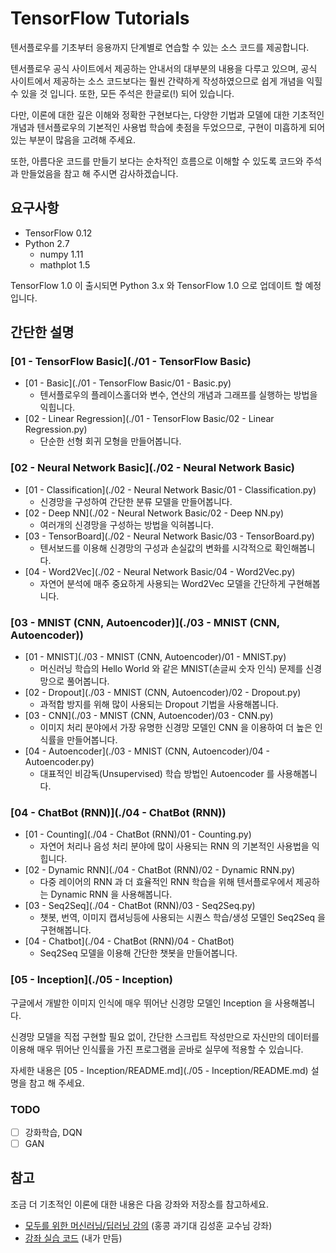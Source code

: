 # TensorFlow Tutorials

텐서플로우를 기초부터 응용까지 단계별로 연습할 수 있는 소스 코드를 제공합니다.

텐서플로우 공식 사이트에서 제공하는 안내서의 대부분의 내용을 다루고 있으며,
공식 사이트에서 제공하는 소스 코드보다는 훨씬 간략하게 작성하였으므로 쉽게 개념을 익힐 수 있을 것 입니다.
또한, 모든 주석은 한글로(!) 되어 있습니다.

다만, 이론에 대한 깊은 이해와 정확한 구현보다는,
다양한 기법과 모델에 대한 기초적인 개념과 텐서플로우의 기본적인 사용법 학습에 촛점을 두었으므로,
구현이 미흡하게 되어 있는 부분이 많음을 고려해 주세요.

또한, 아름다운 코드를 만들기 보다는 순차적인 흐름으로 이해할 수 있도록 코드와 주석과 만들었음을 참고 해 주시면 감사하겠습니다.

## 요구사항

- TensorFlow 0.12
- Python 2.7
    - numpy 1.11
    - mathplot 1.5

TensorFlow 1.0 이 출시되면 Python 3.x 와 TensorFlow 1.0 으로 업데이트 할 예정입니다.

## 간단한 설명

### [01 - TensorFlow Basic](./01 - TensorFlow Basic)

- [01 - Basic](./01 - TensorFlow Basic/01 - Basic.py)
  - 텐서플로우의 플레이스홀더와 변수, 연산의 개념과 그래프를 실행하는 방법을 익힙니다.
- [02 - Linear Regression](./01 - TensorFlow Basic/02 - Linear Regression.py)
  - 단순한 선형 회귀 모형을 만들어봅니다.

### [02 - Neural Network Basic](./02 - Neural Network Basic)

- [01 - Classification](./02 - Neural Network Basic/01 - Classification.py)
  - 신경망을 구성하여 간단한 분류 모델을 만들어봅니다.
- [02 - Deep NN](./02 - Neural Network Basic/02 - Deep NN.py)
  - 여러개의 신경망을 구성하는 방법을 익혀봅니다.
- [03 - TensorBoard](./02 - Neural Network Basic/03 - TensorBoard.py)
  - 텐서보드를 이용해 신경망의 구성과 손실값의 변화를 시각적으로 확인해봅니다.
- [04 - Word2Vec](./02 - Neural Network Basic/04 - Word2Vec.py)
  - 자연어 분석에 매주 중요하게 사용되는 Word2Vec 모델을 간단하게 구현해봅니다.

### [03 - MNIST (CNN, Autoencoder)](./03 - MNIST (CNN, Autoencoder))

- [01 - MNIST](./03 - MNIST (CNN, Autoencoder)/01 - MNIST.py)
  - 머신러닝 학습의 Hello World 와 같은 MNIST(손글씨 숫자 인식) 문제를 신경망으로 풀어봅니다.
- [02 - Dropout](./03 - MNIST (CNN, Autoencoder)/02 - Dropout.py)
  - 과적합 방지를 위해 많이 사용되는 Dropout 기법을 사용해봅니다.
- [03 - CNN](./03 - MNIST (CNN, Autoencoder)/03 - CNN.py)
  - 이미지 처리 분야에서 가장 유명한 신경망 모델인 CNN 을 이용하여 더 높은 인식률을 만들어봅니다.
- [04 - Autoencoder](./03 - MNIST (CNN, Autoencoder)/04 - Autoencoder.py)
  - 대표적인 비감독(Unsupervised) 학습 방법인 Autoencoder 를 사용해봅니다.

### [04 - ChatBot (RNN)](./04 - ChatBot (RNN))

- [01 - Counting](./04 - ChatBot (RNN)/01 - Counting.py)
  - 자연어 처리나 음성 처리 분야에 많이 사용되는 RNN 의 기본적인 사용법을 익힙니다.
- [02 - Dynamic RNN](./04 - ChatBot (RNN)/02 - Dynamic RNN.py)
  - 다중 레이어의 RNN 과 더 효율적인 RNN 학습을 위해 텐서플로우에서 제공하는 Dynamic RNN 을 사용해봅니다.
- [03 - Seq2Seq](./04 - ChatBot (RNN)/03 - Seq2Seq.py)
  - 챗봇, 번역, 이미지 캡셔닝등에 사용되는 시퀀스 학습/생성 모델인 Seq2Seq 을 구현해봅니다.
- [04 - Chatbot](./04 - ChatBot (RNN)/04 - ChatBot)
  - Seq2Seq 모델을 이용해 간단한 챗봇을 만들어봅니다.

### [05 - Inception](./05 - Inception)

구글에서 개발한 이미지 인식에 매우 뛰어난 신경망 모델인 Inception 을 사용해봅니다.

신경망 모델을 직접 구현할 필요 없이, 간단한 스크립트 작성만으로 자신만의 데이터를 이용해 매우 뛰어난 인식률을 가진 프로그램을 곧바로 실무에 적용할 수 있습니다.

자세한 내용은 [05 - Inception/README.md](./05 - Inception/README.md) 설명을 참고 해 주세요.

### TODO

- [ ] 강화학습, DQN
- [ ] GAN

## 참고

조금 더 기초적인 이론에 대한 내용은 다음 강좌와 저장소를 참고하세요.

- [모두를 위한 머신러닝/딥러닝 강의](https://www.youtube.com/watch?v=BS6O0zOGX4E&list=PLlMkM4tgfjnLSOjrEJN31gZATbcj_MpUm) (홍콩 과기대 김성훈 교수님 강좌)
- [강좌 실습 코드](https://github.com/golbin/TensorFlow-ML-Exercises) (내가 만듬)
